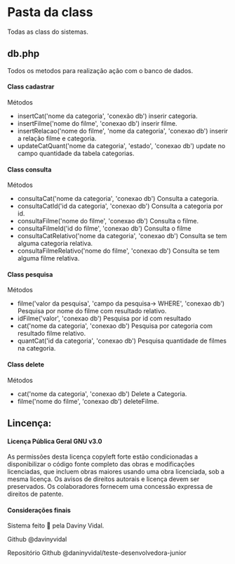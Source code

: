 # Pasta da class

Todas as class do sistemas.

## db.php

Todos os metodos para realização ação com o banco de dados.

#### Class cadastrar

Métodos

* insertCat('nome da categoria', 'conexão db') inserir categoria.
* insertFilme('nome do filme', 'conexao db') inserir filme.
* insertRelacao('nome do filme', 'nome da categoria', 'conexao db') inserir a relação filme e categoria.
* updateCatQuant('nome da categoria', 'estado', 'conexao db') update no campo quantidade da tabela categorias.

#### Class consulta

Métodos

* consultaCat('nome da categoria', 'conexao db')  Consulta a categoria.
* consultaCatId('id da categoria', 'conexao db')  Consulta a categoria por id.
* consultaFilme('nome do filme', 'conexao db') Consulta o filme.
* consultaFilmeId('id do filme', 'conexao db') Consulta o filme
* consultaCatRelativo('nome da categoria', 'conexao db') Consulta se tem alguma categoria relativa.
* consultaFilmeRelativo('nome do filme', 'conexao db') Consulta se tem alguma filme relativa.


#### Class pesquisa

Métodos

* filme('valor da pesquisa', 'campo da pesquisa-> WHERE', 'conexao db') Pesquisa por nome do filme com resultado relativo.
* idFilme('valor', 'conexao db') Pesquisa por id com resultado
* cat('nome da categoria', 'conexao db') Pesquisa por categoria com resultado filme relativo.
* quantCat('id da categoria', 'conexao db') Pesquisa quantidade de filmes na categoria.


#### Class delete

Métodos

* cat('nome da categoria', 'conexao db') Delete a Categoria.
* filme('nome do filme', 'conexao db') deleteFilme.

## Lincença:

#### Licença Pública Geral GNU v3.0
As permissões desta licença copyleft forte estão condicionadas a disponibilizar o código fonte completo das obras e modificações licenciadas, que incluem obras maiores usando uma obra licenciada, sob a mesma licença. Os avisos de direitos autorais e licença devem ser preservados. Os colaboradores fornecem uma concessão expressa de direitos de patente.

#### Considerações finais
Sistema feito 💜 pela Daviny Vidal.

Github @davinyvidal

Repositório Github @daninyvidal/teste-desenvolvedora-junior

